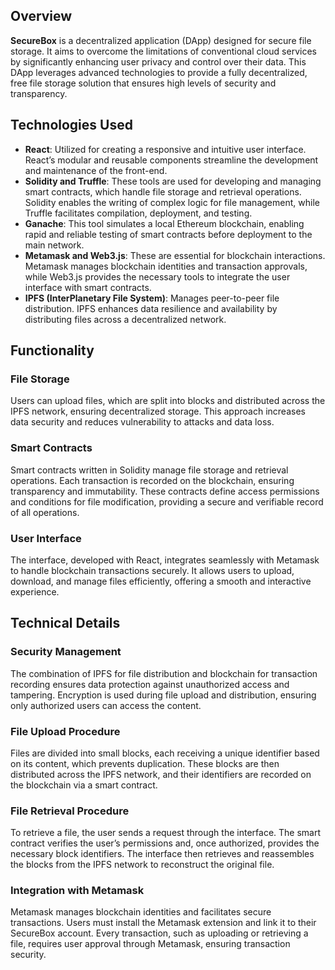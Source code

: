## Overview
**SecureBox** is a decentralized application (DApp) designed for secure file storage. It aims to overcome the limitations of conventional cloud services by significantly enhancing user privacy and control over their data. This DApp leverages advanced technologies to provide a fully decentralized, free file storage solution that ensures high levels of security and transparency.

## Technologies Used
- **React**: Utilized for creating a responsive and intuitive user interface. React’s modular and reusable components streamline the development and maintenance of the front-end.
- **Solidity and Truffle**: These tools are used for developing and managing smart contracts, which handle file storage and retrieval operations. Solidity enables the writing of complex logic for file management, while Truffle facilitates compilation, deployment, and testing.
- **Ganache**: This tool simulates a local Ethereum blockchain, enabling rapid and reliable testing of smart contracts before deployment to the main network.
- **Metamask and Web3.js**: These are essential for blockchain interactions. Metamask manages blockchain identities and transaction approvals, while Web3.js provides the necessary tools to integrate the user interface with smart contracts.
- **IPFS (InterPlanetary File System)**: Manages peer-to-peer file distribution. IPFS enhances data resilience and availability by distributing files across a decentralized network.

## Functionality

### File Storage
Users can upload files, which are split into blocks and distributed across the IPFS network, ensuring decentralized storage. This approach increases data security and reduces vulnerability to attacks and data loss.

### Smart Contracts
Smart contracts written in Solidity manage file storage and retrieval operations. Each transaction is recorded on the blockchain, ensuring transparency and immutability. These contracts define access permissions and conditions for file modification, providing a secure and verifiable record of all operations.

### User Interface
The interface, developed with React, integrates seamlessly with Metamask to handle blockchain transactions securely. It allows users to upload, download, and manage files efficiently, offering a smooth and interactive experience.

## Technical Details

### Security Management
The combination of IPFS for file distribution and blockchain for transaction recording ensures data protection against unauthorized access and tampering. Encryption is used during file upload and distribution, ensuring only authorized users can access the content.

### File Upload Procedure
Files are divided into small blocks, each receiving a unique identifier based on its content, which prevents duplication. These blocks are then distributed across the IPFS network, and their identifiers are recorded on the blockchain via a smart contract.

### File Retrieval Procedure
To retrieve a file, the user sends a request through the interface. The smart contract verifies the user’s permissions and, once authorized, provides the necessary block identifiers. The interface then retrieves and reassembles the blocks from the IPFS network to reconstruct the original file.

### Integration with Metamask
Metamask manages blockchain identities and facilitates secure transactions. Users must install the Metamask extension and link it to their SecureBox account. Every transaction, such as uploading or retrieving a file, requires user approval through Metamask, ensuring transaction security.

